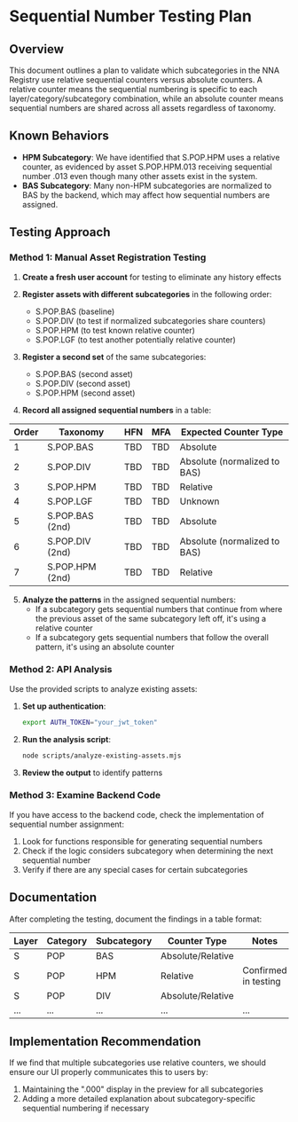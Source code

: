 # Sequential Number Testing Plan

## Overview
This document outlines a plan to validate which subcategories in the NNA Registry use relative sequential counters versus absolute counters. A relative counter means the sequential numbering is specific to each layer/category/subcategory combination, while an absolute counter means sequential numbers are shared across all assets regardless of taxonomy.

## Known Behaviors
- **HPM Subcategory**: We have identified that S.POP.HPM uses a relative counter, as evidenced by asset S.POP.HPM.013 receiving sequential number .013 even though many other assets exist in the system.
- **BAS Subcategory**: Many non-HPM subcategories are normalized to BAS by the backend, which may affect how sequential numbers are assigned.

## Testing Approach

### Method 1: Manual Asset Registration Testing

1. **Create a fresh user account** for testing to eliminate any history effects
2. **Register assets with different subcategories** in the following order:
   - S.POP.BAS (baseline)
   - S.POP.DIV (to test if normalized subcategories share counters)
   - S.POP.HPM (to test known relative counter)
   - S.POP.LGF (to test another potentially relative counter)
3. **Register a second set** of the same subcategories:
   - S.POP.BAS (second asset)
   - S.POP.DIV (second asset) 
   - S.POP.HPM (second asset)

4. **Record all assigned sequential numbers** in a table:

| Order | Taxonomy | HFN | MFA | Expected Counter Type |
|-------|----------|-----|-----|----------------------|
| 1 | S.POP.BAS | TBD | TBD | Absolute |
| 2 | S.POP.DIV | TBD | TBD | Absolute (normalized to BAS) |
| 3 | S.POP.HPM | TBD | TBD | Relative |
| 4 | S.POP.LGF | TBD | TBD | Unknown |
| 5 | S.POP.BAS (2nd) | TBD | TBD | Absolute |
| 6 | S.POP.DIV (2nd) | TBD | TBD | Absolute (normalized to BAS) |
| 7 | S.POP.HPM (2nd) | TBD | TBD | Relative |

5. **Analyze the patterns** in the assigned sequential numbers:
   - If a subcategory gets sequential numbers that continue from where the previous asset of the same subcategory left off, it's using a relative counter
   - If a subcategory gets sequential numbers that follow the overall pattern, it's using an absolute counter

### Method 2: API Analysis

Use the provided scripts to analyze existing assets:

1. **Set up authentication**:
   ```bash
   export AUTH_TOKEN="your_jwt_token"
   ```

2. **Run the analysis script**:
   ```bash
   node scripts/analyze-existing-assets.mjs
   ```

3. **Review the output** to identify patterns

### Method 3: Examine Backend Code

If you have access to the backend code, check the implementation of sequential number assignment:

1. Look for functions responsible for generating sequential numbers
2. Check if the logic considers subcategory when determining the next sequential number
3. Verify if there are any special cases for certain subcategories

## Documentation

After completing the testing, document the findings in a table format:

| Layer | Category | Subcategory | Counter Type | Notes |
|-------|----------|------------|--------------|-------|
| S | POP | BAS | Absolute/Relative | |
| S | POP | HPM | Relative | Confirmed in testing |
| S | POP | DIV | Absolute/Relative | |
| ... | ... | ... | ... | ... |

## Implementation Recommendation

If we find that multiple subcategories use relative counters, we should ensure our UI properly communicates this to users by:

1. Maintaining the ".000" display in the preview for all subcategories
2. Adding a more detailed explanation about subcategory-specific sequential numbering if necessary